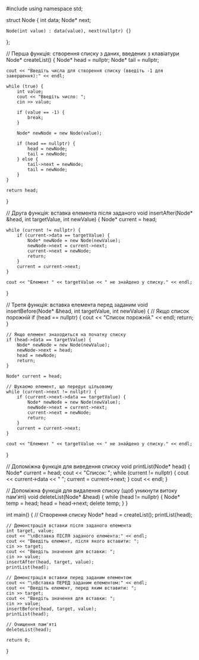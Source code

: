 #include <iostream>
using namespace std;

struct Node {
    int data;
    Node* next;
    
    Node(int value) : data(value), next(nullptr) {}
};

// Перша функція: створення списку з даних, введених з клавіатури
Node* createList() {
    Node* head = nullptr;
    Node* tail = nullptr;
    
    cout << "Введіть числа для створення списку (введіть -1 для завершення):" << endl;
    
    while (true) {
        int value;
        cout << "Введіть число: ";
        cin >> value;
        
        if (value == -1) {
            break;
        }
        
        Node* newNode = new Node(value);
        
        if (head == nullptr) {
            head = newNode;
            tail = newNode;
        } else {
            tail->next = newNode;
            tail = newNode;
        }
    }
    
    return head;
}

// Друга функція: вставка елемента після заданого
void insertAfter(Node* &head, int targetValue, int newValue) {
    Node* current = head;
    
    while (current != nullptr) {
        if (current->data == targetValue) {
            Node* newNode = new Node(newValue);
            newNode->next = current->next;
            current->next = newNode;
            return;
        }
        current = current->next;
    }
    
    cout << "Елемент " << targetValue << " не знайдено у списку." << endl;
}

// Третя функція: вставка елемента перед заданим
void insertBefore(Node* &head, int targetValue, int newValue) {
    // Якщо список порожній
    if (head == nullptr) {
        cout << "Список порожній." << endl;
        return;
    }
    
    // Якщо елемент знаходиться на початку списку
    if (head->data == targetValue) {
        Node* newNode = new Node(newValue);
        newNode->next = head;
        head = newNode;
        return;
    }
    
    Node* current = head;
    
    // Шукаємо елемент, що передує цільовому
    while (current->next != nullptr) {
        if (current->next->data == targetValue) {
            Node* newNode = new Node(newValue);
            newNode->next = current->next;
            current->next = newNode;
            return;
        }
        current = current->next;
    }
    
    cout << "Елемент " << targetValue << " не знайдено у списку." << endl;
}

// Допоміжна функція для виведення списку
void printList(Node* head) {
    Node* current = head;
    cout << "Список: ";
    while (current != nullptr) {
        cout << current->data << " ";
        current = current->next;
    }
    cout << endl;
}

// Допоміжна функція для видалення списку (щоб уникнути витоку пам'яті)
void deleteList(Node* &head) {
    while (head != nullptr) {
        Node* temp = head;
        head = head->next;
        delete temp;
    }
}

int main() {
    // Створення списку
    Node* head = createList();
    printList(head);
    
    // Демонстрація вставки після заданого елемента
    int target, value;
    cout << "\nВставка ПІСЛЯ заданого елемента:" << endl;
    cout << "Введіть елемент, після якого вставити: ";
    cin >> target;
    cout << "Введіть значення для вставки: ";
    cin >> value;
    insertAfter(head, target, value);
    printList(head);
    
    // Демонстрація вставки перед заданим елементом
    cout << "\nВставка ПЕРЕД заданим елементом:" << endl;
    cout << "Введіть елемент, перед яким вставити: ";
    cin >> target;
    cout << "Введіть значення для вставки: ";
    cin >> value;
    insertBefore(head, target, value);
    printList(head);
    
    // Очищення пам'яті
    deleteList(head);
    
    return 0;
}
